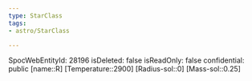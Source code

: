 ```yaml
---
type: StarClass
tags:
- astro/StarClass

---
```

SpocWebEntityId: 28196
isDeleted: false
isReadOnly: false
confidential: public
[name::R]
[Temperature::2900]
[Radius-sol::0]
[Mass-sol::0.25]


